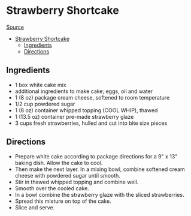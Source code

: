 # Strawberry Shortcake

[Source](https://www.thecountrycook.net/strawberry-shortcake-cake/)

- [Strawberry Shortcake](#strawberry-shortcake)
  - [Ingredients](#ingredients)
  - [Directions](#directions)

## Ingredients

- 1 box white cake mix
- additional ingredients to make cake; eggs, oil and water
- 1 (8 oz) package cream cheese, softened to room temperature
- 1/2 cup powdered sugar
- 1 (8 oz) container whipped topping (COOL WHIP), thawed
- 1 (13.5 oz) container pre-made strawberry glaze
- 3 cups fresh strawberries, hulled and cut into bite size pieces

## Directions

- Prepare white cake according to package directions for a 9" x 13" baking dish. Allow the cake to cool.
- Then make the next layer. In a mixing bowl, combine softened cream cheese with powdered sugar until smooth.
- Stir in thawed whipped topping and combine well.
- Smooth over the cooled cake.
- In a bowl combine the strawberry glaze with the sliced strawberries.
- Spread this mixture on top of the cake.
- Slice and serve.
